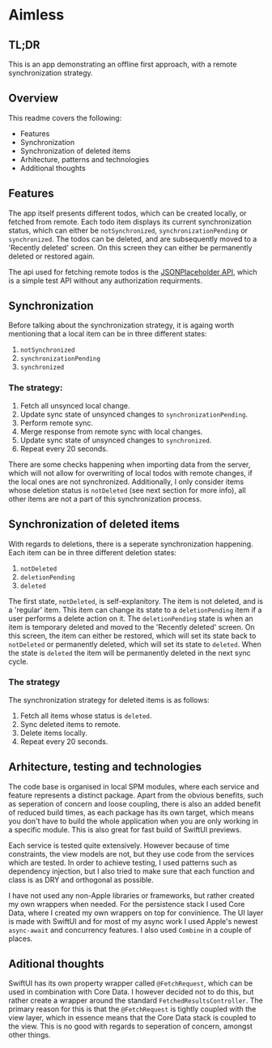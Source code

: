 # Aimless

## TL;DR
This is an app demonstrating an offline first approach, with a remote synchronization strategy. 

## Overview
This readme covers the following:
- Features
- Synchronization
- Synchronization of deleted items
- Arhitecture, patterns and technologies
- Additional thoughts

## Features
The app itself presents different todos, which can be created locally, or fetched from remote. Each todo item displays its current synchronization status, which can either be `notSynchronized`, `synchronizationPending` or `synchronized`. The todos can be deleted, and are subsequently moved to a 'Recently deleted' screen. On this screen they can either be permanently deleted or restored again. 

The api used for fetching remote todos is the [JSONPlaceholder API](https://jsonplaceholder.typicode.com/), which is a simple test API without 
any authorization requirments. 

## Synchronization

Before talking about the synchronization strategy, it is againg worth mentioning that a local item can be in three different states:
1. `notSynchronized`
2. `synchronizationPending`
3. `synchronized`

### The strategy:
1. Fetch all unsynced local change.
2. Update sync state of unsynced changes to `synchronizationPending`.
3. Perform remote sync.
4. Merge response from remote sync with local changes.
6. Update sync state of unsynced changes to `synchronized`.
7. Repeat every 20 seconds.

There are some checks happening when importing data from the server, which will not allow for overwriting of local todos with remote changes, if the local ones are not synchronized. Additionally, I only consider items whose deletion status is `notDeleted` (see next section for more info), all other items are not a part of this synchronization process.

## Synchronization of deleted items
With regards to deletions, there is a seperate synchronization happening. Each item can be in three different deletion states:
1. `notDeleted`
2. `deletionPending`
3. `deleted`

The first state, `notDeleted`, is self-explanitory. The item is not deleted, and is a 'regular' item. This item can change its state to a `deletionPending` item if a user performs a delete action on it. The `deletionPending` state is when an item is temporary deleted and moved to the 'Recently deleted' screen. On this screen, the item can either be restored, which will set its state back to `notDeleted` or permanently deleted, which will set its state to `deleted`. When the state is `deleted` the item will be permanently deleted in the next sync cycle.

### The strategy
The synchronization strategy for deleted items is as follows:
1. Fetch all items whose status is `deleted`.
2. Sync deleted items to remote.
3. Delete items locally.
4. Repeat every 20 seconds.

## Arhitecture, testing and technologies
The code base is organised in local SPM modules, where each service and feature represents a distinct package. Apart from the obvious benefits, such as 
seperation of concern and loose coupling, there is also an added benefit of reduced build times, as each package has its own target, which means you don't have to build the whole application when you are only working in a specific module. This is also great for fast build of SwiftUI previews.

Each service is tested quite extensively. However because of time constraints, the view models are not, but they use code from the services which are tested. In order to achieve testing, I used patterns such as dependency injection, but I also tried to make sure that each function and class is as DRY and orthogonal as possible.

I have not used any non-Apple libraries or frameworks, but rather created my own wrappers when needed. For the persistence stack I used Core Data, where I created my own wrappers on top for convinience. The UI layer is made with SwiftUI and for most of my async work I used Apple's newest `async-await` and concurrency features. I also used `Combine` in a couple of places. 

## Aditional thoughts
SwiftUI has its own property wrapper called `@FetchRequest`, which can be used in combination with Core Data. I however decided not to do this, but rather create a wrapper around the standard `FetchedResultsController`. The primary reason for this is that the `@FetchRequest` is tightly coupled with the view layer, which in essence means that the Core Data stack is coupled to the view. This is no good with regards to seperation of concern, amongst other things.

